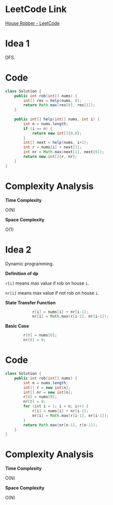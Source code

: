 # LeetCode Link

[House Robber - LeetCode](https://leetcode.com/problems/house-robber/)

# Idea 1

DFS.

# Code

```java
class Solution {
    public int rob(int[] nums) {
        int[] res = help(nums, 0);
        return Math.max(res[0], res[1]);
    }
    
    public int[] help(int[] nums, int i) {
        int n = nums.length;
        if (i == n) {
            return new int[]{0,0};
        }
        int[] next = help(nums, i+1);
        int r = nums[i] + next[1];
        int nr = Math.max(next[1], next[0]);
        return new int[]{r, nr};
    }
}
```

# Complexity Analysis

**Time Complexity**

O(N)

**Space Complexity**

O(1)



# Idea 2

Dynamic programming.

**Definition of dp**

`r[i]` means max value if rob on house `i`.

`nr[i]` means max value if not rob on house `i`.

**State Transfer Function**

```java
            r[i] = nums[i] + nr[i-1];
            nr[i] = Math.max(r[i-1], nr[i-1]);
```

**Basic Case**

```java
        r[0] = nums[0];
        nr[0] = 0;
```

# Code

```java
class Solution {
    public int rob(int[] nums) {
        int n = nums.length;
        int[] r = new int[n];
        int[] nr = new int[n];
        r[0] = nums[0];
        nr[0] = 0;
        for (int i = 1; i < n; i++) {
            r[i] = nums[i] + nr[i-1];
            nr[i] = Math.max(r[i-1], nr[i-1]);
        }
        return Math.max(nr[n-1], r[n-1]);
    }
}
```

# Complexity Analysis

**Time Complexity**

O(N)

**Space Complexity**

O(N)
